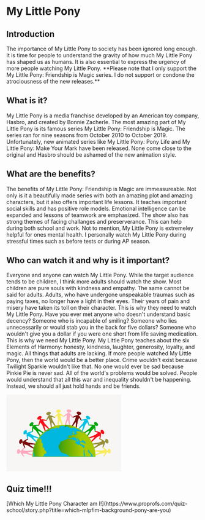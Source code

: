 # My Little Pony
<!DOCTYPE html >
<html >
<body>
<h2 > Introduction </h2>
<p> The importance of My Little Pony to society has been ignored long enough. It is time for people to understand the gravity of how much My Little Pony has shaped us as humans. It is also essential to express the urgency of more people watching My Little Pony. **Please note that I only support the My Little Pony: Friendship is Magic series. I do not support or condone the atrociousness of the new releases.** </p>
<h2 > What is it? </h2>
<p> My Little Pony is a media franchise developed by an American toy company, Hasbro, and created by Bonnie Zacherle. The most amazing part of My Little Pony is its famous series My Little Pony: Friendship is Magic. The series ran for nine seasons from October 2010 to October 2019. Unfortunately, new animated series like My Little Pony: Pony Life and My Little Pony: Make Your Mark have been released. None come close to the original and Hasbro should be ashamed of the new animation style. </p>
<h2 > What are the benefits? </h2>
<p> The benefits of My Little Pony: Friendship is Magic are immeasureable. Not only is it a beautifully made series with both an amazing plot and amazing characters, but it also offers important life lessons. It teaches important social skills and has positive role models. Emotional intelligence can be expanded and lessons of teamwork are emphasized. The show also has strong themes of facing challanges and preserverance. This can help during both school and work. Not to mention, My Little Pony is extremeley helpful for ones mental health. I personally watch My Little Pony during stressful times such as before tests or during AP season.  </p>
<h2> Who can watch it and why is it important? </h2>
<p> Everyone and anyone can watch My Little Pony. While the target audience tends to be children, I think more adults should watch the show. Most children are pure souls with kindness and empathy. The same cannot be said for adults. Adults, who have undergone unspeakable traumas such as paying taxes, no longer have a light in their eyes. Their years of pain and misery have taken its toll on their character. This is why they need to watch My Little Pony. Have you ever met anyone who doesn't understand basic decency? Someone who is incapable of smiling? Someone who lies unnecessarily or would stab you in the back for five dollars? Someone who wouldn't give you a dollar if you were one short from life saving medication. This is why we need My Little Pony. My Little Pony teaches about the six Elements of Harmony: honesty, kindness, laughter, generosity, loyalty, and magic. All things that adults are lacking. If more people watched My Little Pony, then the world would be a better place. Crime wouldn't exist because Twilight Sparkle wouldn't like that. No one would ever be sad because Pinkie Pie is never sad. All of the world's problems would be solved. People would understand that all this war and inequality shouldn't be happening. Instead, we should all just hold hands and be friends. </p>
 <img src="image-from-rawpixel-id-6286317-jpeg.jpg" alt="people holding hands around earth" width="300">  
<h2> Quiz time!!! </h2>
<p> [Which My Little Pony Character am I!](https://www.proprofs.com/quiz-school/story.php?title=which-mlpfim-background-pony-are-you) </p>
</body>
</html>
